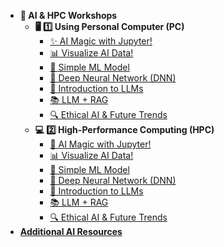 - **🚀 AI & HPC Workshops**
  - **🖥️ 1️⃣ Using Personal Computer (PC)**
    - [✨ AI Magic with Jupyter!](personal-computer-intro)
    - [📊 Visualize AI Data!](personal-computer-data-exploration)
    - [🤖 Simple ML Model](personal-computer-simple-ml)
    - [🧠 Deep Neural Network (DNN)](personal-computer-dnn)
    - [💬 Introduction to LLMs](personal-computer-intro-llms)
    - [📚 LLM + RAG](personal-computer-llm-rag)
    - [🔍 Ethical AI & Future Trends](personal-computer-ethical-ai)
  - **💻 2️⃣ High-Performance Computing (HPC)**
    - [🚀 AI Magic with Jupyter!](hpc-intro)
    - [📊 Visualize AI Data!](hpc-data-exploration)
    - [🤖 Simple ML Model](hpc-simple-ml)
    - [🧠 Deep Neural Network (DNN)](hpc-dnn)
    - [💬 Introduction to LLMs](hpc-intro-llms)
    - [📚 LLM + RAG](hpc-llm-rag)
    - [🔍 Ethical AI & Future Trends](hpc-ethical-ai)
- **[Additional AI Resources](https://github.com/DrAlzahrani/HPC-AI-Resources/wiki/Additional-AI-Resources)**